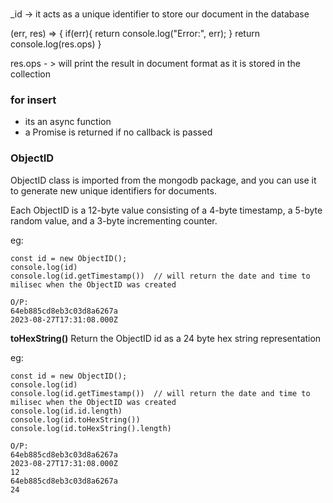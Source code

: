 ###
_id -> it acts as a unique identifier to store our document in the database


(err, res) => {
if(err){
    return console.log("Error:", err);
}
return console.log(res.ops)
}

res.ops - > will print the result in document format as it is stored in the collection

### for insert
- its an async function
- a Promise is returned if no callback is passed


### ObjectID

ObjectID class is imported from the mongodb package, and you can use it to generate new unique identifiers for documents.

Each ObjectID is a 12-byte value consisting of a 4-byte timestamp, a 5-byte random value, and a 3-byte incrementing counter.

eg: 
```
const id = new ObjectID();
console.log(id)
console.log(id.getTimestamp())  // will return the date and time to milisec when the ObjectID was created

O/P:
64eb885cd8eb3c03d8a6267a
2023-08-27T17:31:08.000Z

```
**toHexString()**
Return the ObjectID id as a 24 byte hex string representation

eg:
```
const id = new ObjectID();
console.log(id)
console.log(id.getTimestamp())  // will return the date and time to milisec when the ObjectID was created
console.log(id.id.length)
console.log(id.toHexString())
console.log(id.toHexString().length)

O/P:
64eb885cd8eb3c03d8a6267a
2023-08-27T17:31:08.000Z
12
64eb885cd8eb3c03d8a6267a
24
```


